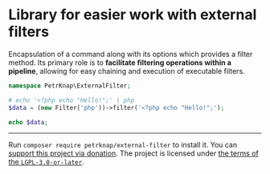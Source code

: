 # Library for easier work with external filters

Encapsulation of a command along with its options which provides a filter method.
Its primary role is to **facilitate filtering operations within a pipeline**,
allowing for easy chaining and execution of executable filters.

```php
namespace PetrKnap\ExternalFilter;

# echo '<?php echo "Hello!";' | php
$data = (new Filter('php'))->filter('<?php echo "Hello!";');

echo $data;
```

---

Run `composer require petrknap/external-filter` to install it.
You can [support this project via donation](https://petrknap.github.io/donate.html).
The project is licensed under [the terms of the `LGPL-3.0-or-later`](./COPYING.LESSER).

